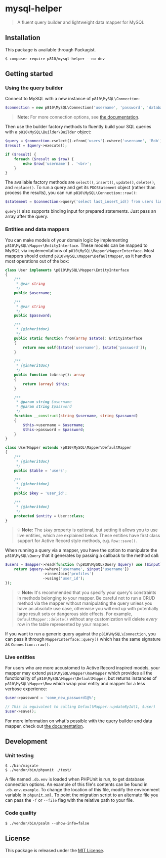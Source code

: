 # mysql-helper
> A fluent query builder and lightweight data mapper for MySQL

## Installation
This package is available through Packagist.

```
$ composer require p810/mysql-helper --no-dev
```

## Getting started
### Using the query builder
Connect to MySQL with a new instance of `p810\MySQL\Connection`:

```php
$connection = new p810\MySQL\Connection('username', 'password', 'database');
```

> **Note:** For more connection options, see [the documentation](docs/01_Getting_Started.md).

Then use the builder factory methods to fluently build your SQL queries with a `p810\MySQL\Builder\Builder` object:

```php
$query = $connection->select()->from('users')->where('username', 'Bob');
$result = $query->execute();

if ($result) {
    foreach ($result as $row) {
        echo $row['username'] . '<br>';
    }
}
```

The available factory methods are `select()`, `insert()`, `update()`, `delete()`, and `replace()`. To run a query and get its `PDOStatement` object (rather than process the results), you can run `p810\MySQL\Connection::raw()`:

```php
$statement = $connection->query('select last_insert_id() from users limit 1');
```

`query()` also supports binding input for prepared statements. Just pass an array after the query.

### Entities and data mappers
You can make models of your domain logic by implementing `p810\MySQL\Mapper\EntityInterface`. These models can be mapped to MySQL via implementations of `p810\MySQL\Mapper\MapperInterface`. Most mappers should extend `p810\MySQL\Mapper\DefaultMapper`, as it handles most operations out of the box:

```php
class User implements \p810\MySQL\Mapper\EntityInterface
{
    /**
     * @var string
     */
    public $username;

    /**
     * @var string
     */
    public $password;

    /**
     * {@inheritdoc}
     */
    public static function from(array $state): EntityInterface
    {
        return new self($state['username'], $state['password']);
    }

    /**
     * {@inheritdoc}
     */
    public function toArray(): array
    {
        return (array) $this;
    }

    /**
     * @param string $username
     * @param string $password
     */
    function __construct(string $username, string $password)
    {
        $this->username = $username;
        $this->password = $password;
    }
}
```

```php
class UserMapper extends \p810\MySQL\Mapper\DefaultMapper
{
    /**
     * {@inheritdoc}
     */
    public $table = 'users';

    /**
     * {@inheritdoc}
     */
    public $key = 'user_id';

    /**
     * {@inheritdoc}
     */
    protected $entity = User::class;
}
```

> :bulb: **Note:** The `$key` property is optional, but setting it allows you to use live entities, which are explained below. These entities have first class support for Active Record style methods, e.g. `Row::save()`.

When running a query via a mapper, you have the option to manipulate the `p810\MySQL\Query` that it generates by passing a callback to the method call:

```php
$users = $mapper->read(function (\p810\MySQL\Query $query) use ($input) {
    return $query->where('username', $input['username'])
                 ->innerJoin('profiles')
                 ->using('user_id');
});
```

> :bulb: **Note:** It's recommended that you specify your query's constraints in methods belonging to your mapper. Be careful not to run a CRUD method via the mapper without manipulating the query unless you have an absolute use case, otherwise you will end up with potentially large result sets or dangerous side effects. For example, `DefaultMapper::delete()` without any customization will delete *every* row in the table represented by your mapper.

If you want to run a generic query against the `p810\MySQL\Connection`, you can pass it through `MapperInterface::query()` which has the same signature as `Connection::raw()`.

### Live entities
For users who are more accustomed to Active Record inspired models, your mapper may extend `p810\MySQL\Mapper\RowMapper` which provides all the functionality of `p810\MySQL\Mapper\DefaultMapper`, but returns instances of `p810\MySQL\Mapper\Row` which wrap your entity and mapper for a less verbose experience:

```php
$user->password = 'some_new_password1@%';

// This is equivalent to calling DefaultMapper::updateById(1, $user)
$user->save();
```

For more information on what's possible with the query builder and data mapper, check out [the documentation](docs/03_Data_Mapper.md).

## Development
### Unit testing
```
$ ./bin/migrate
$ ./vendor/bin/phpunit ./test/
```

A file named `.db.env` is loaded when PHPUnit is run, to get database connection options. An example of this file's contents can be found in `.db.env.example`. To change the location of this file, modify the environment variable in `phpunit.xml`. To point the migration script to an alternate file you can pass the `-f` or `--file` flag with the relative path to your file.

### Code quality
```
$ ./vendor/bin/psalm --show-info=false
```

## License
This package is released under the [MIT License](https://github.com/p810/mysql-helper/blob/master/LICENSE).

